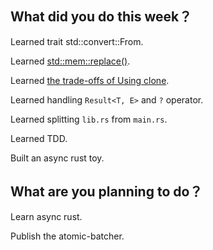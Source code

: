 ## What did you do this week？
Learned trait std::convert::From.

Learned [std::mem::replace()][1].

Learned [the trade-offs of Using clone][2].

Learned handling `Result<T, E>` and `?` operator.

Learned splitting `lib.rs` from `main.rs`.

Learned TDD.

Built an async rust toy.

## What are you planning to do？
Learn async rust.

Publish the atomic-batcher.

[1]: https://stackoverflow.com/questions/27098694/how-can-i-swap-in-a-new-value-for-a-field-in-a-mutable-reference-to-a-structure

[2]:https://doc.rust-lang.org/book/second-edition/ch12-03-improving-error-handling-and-modularity.html#grouping-configuration-values